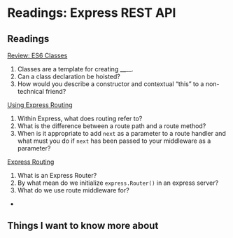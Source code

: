 Readings: Express REST API
==========================

Readings
--------

[Review: ES6 Classes](https://developer.mozilla.org/en-US/docs/Web/JavaScript/Reference/Classes)

1. Classes are a template for creating **\_\_**\_\_.
2. Can a class declaration be hoisted?
3. How would you describe a constructor and contextual “this” to a non-technical friend?

[Using Express Routing](https://expressjs.com/en/guide/routing.html)

1. Within Express, what does routing refer to?
2. What is the difference between a route path and a route method?
3. When is it appropriate to add `next` as a parameter to a route handler and what must you do if `next` has been passed to your middleware as a parameter?

[Express Routing](https://scotch.io/tutorials/learn-to-use-the-new-router-in-expressjs-4)

1. What is an Express Router?
2. By what mean do we initialize `express.Router()` in an express server?
3. What do we use route middleware for?

* 

## Things I want to know more about

